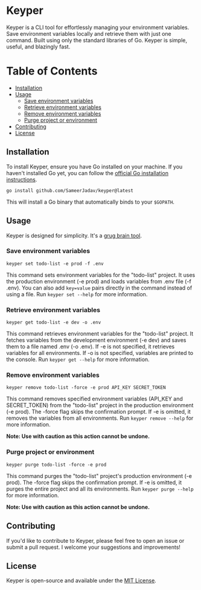 # Keyper

Keyper is a CLI tool for effortlessly managing your environment variables.
Save environment variables locally and retrieve them with just one command.
Built using only the standard libraries of Go. Keyper is simple, useful, and blazingly fast.

# Table of Contents

- [Installation](#installation)
- [Usage](#usage)
  - [Save environment variables](#save-environment-variables)
  - [Retrieve environment variables](#retrieve-environment-variables)
  - [Remove environment variables](#remove-environment-variables)
  - [Purge project or environment](#purge-project-or-environment)
- [Contributing](#contributing)
- [License](#license)

## Installation

To install Keyper, ensure you have Go installed on your machine.
If you haven't installed Go yet, you can follow the [official Go installation instructions](https://go.dev/doc/install).

```
go install github.com/SameerJadav/keyper@latest
```

This will install a Go binary that automatically binds to your `$GOPATH`.

## Usage

Keyper is designed for simplicity. It's a [grug brain tool](https://grugbrain.dev/#grug-on-tools).

### Save environment variables

```
keyper set todo-list -e prod -f .env
```

This command sets environment variables for the "todo-list" project.
It uses the production environment (-e prod) and loads variables from .env file (-f .env).
You can also add `key=value` pairs directly in the command instead of using a file.
Run `keyper set --help` for more information.

### Retrieve environment variables

```
keyper get todo-list -e dev -o .env
```

This command retrieves environment variables for the "todo-list" project.
It fetches variables from the development environment (-e dev) and saves them to a file named .env (-o .env).
If -e is not specified, it retrieves variables for all environments.
If -o is not specified, variables are printed to the console.
Run `keyper get --help` for more information.

### Remove environment variables

```
keyper remove todo-list -force -e prod API_KEY SECRET_TOKEN
```

This command removes specified environment variables (API_KEY and SECRET_TOKEN) from the "todo-list" project in the production environment (-e prod).
The -force flag skips the confirmation prompt.
If -e is omitted, it removes the variables from all environments.
Run `keyper remove --help` for more information.

**Note: Use with caution as this action cannot be undone.**

### Purge project or environment

```
keyper purge todo-list -force -e prod
```

This command purges the "todo-list" project's production environment (-e prod).
The -force flag skips the confirmation prompt.
If -e is omitted, it purges the entire project and all its environments.
Run `keyper purge --help` for more information.

**Note: Use with caution as this action cannot be undone.**

## Contributing

If you'd like to contribute to Keyper, please feel free to open an issue or submit a pull request. I welcome your suggestions and improvements!

## License

Keyper is open-source and available under the [MIT License](./LICENSE).
